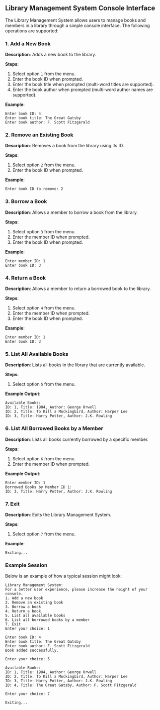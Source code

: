 ## Library Management System Console Interface

The Library Management System allows users to manage books and members in a library through a simple console interface. The following operations are supported:

### 1. Add a New Book

**Description**: Adds a new book to the library.

**Steps**:
1. Select option `1` from the menu.
2. Enter the book ID when prompted.
3. Enter the book title when prompted (multi-word titles are supported).
4. Enter the book author when prompted (multi-word author names are supported).

**Example**:
```
Enter book ID: 4
Enter book title: The Great Gatsby
Enter book author: F. Scott Fitzgerald
```

### 2. Remove an Existing Book

**Description**: Removes a book from the library using its ID.

**Steps**:
1. Select option `2` from the menu.
2. Enter the book ID when prompted.

**Example**:
```
Enter book ID to remove: 2
```

### 3. Borrow a Book

**Description**: Allows a member to borrow a book from the library.

**Steps**:
1. Select option `3` from the menu.
2. Enter the member ID when prompted.
3. Enter the book ID when prompted.

**Example**:
```
Enter member ID: 1
Enter book ID: 3
```

### 4. Return a Book

**Description**: Allows a member to return a borrowed book to the library.

**Steps**:
1. Select option `4` from the menu.
2. Enter the member ID when prompted.
3. Enter the book ID when prompted.

**Example**:
```
Enter member ID: 1
Enter book ID: 3
```

### 5. List All Available Books

**Description**: Lists all books in the library that are currently available.

**Steps**:
1. Select option `5` from the menu.

**Example Output**:
```
Available Books:
ID: 1, Title: 1984, Author: George Orwell
ID: 2, Title: To Kill a Mockingbird, Author: Harper Lee
ID: 3, Title: Harry Potter, Author: J.K. Rowling
```

### 6. List All Borrowed Books by a Member

**Description**: Lists all books currently borrowed by a specific member.

**Steps**:
1. Select option `6` from the menu.
2. Enter the member ID when prompted.

**Example Output**:
```
Enter member ID: 1
Borrowed Books by Member ID 1:
ID: 3, Title: Harry Potter, Author: J.K. Rowling
```

### 7. Exit

**Description**: Exits the Library Management System.

**Steps**:
1. Select option `7` from the menu.

**Example**:
```
Exiting...
```

### Example Session

Below is an example of how a typical session might look:

```
Library Management System:
For a better user experience, please increase the height of your console.
1. Add a new book
2. Remove an existing book
3. Borrow a book
4. Return a book
5. List all available books
6. List all borrowed books by a member
7. Exit
Enter your choice: 1

Enter book ID: 4
Enter book title: The Great Gatsby
Enter book author: F. Scott Fitzgerald
Book added successfully.

Enter your choice: 5

Available Books:
ID: 1, Title: 1984, Author: George Orwell
ID: 2, Title: To Kill a Mockingbird, Author: Harper Lee
ID: 3, Title: Harry Potter, Author: J.K. Rowling
ID: 4, Title: The Great Gatsby, Author: F. Scott Fitzgerald

Enter your choice: 7

Exiting...